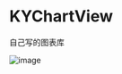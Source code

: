 # KYChartView
自己写的图表库

![image](https://user-images.githubusercontent.com/14053894/195299530-636c4451-1dc7-4491-b8ae-29a664da55ea.png)
